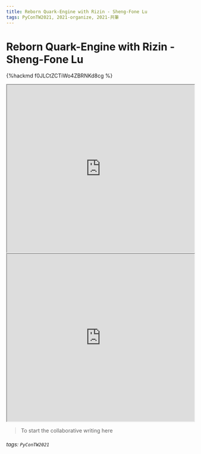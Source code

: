 ```yaml
---
title: Reborn Quark-Engine with Rizin - Sheng-Fone Lu
tags: PyConTW2021, 2021-organize, 2021-共筆
---
```


# Reborn Quark-Engine with Rizin - Sheng-Fone Lu

{%hackmd f0JLCtZCTiWo4ZBRNKd8cg %}

<iframe src="https://app.sli.do/event/knnvlkuo" height=450 width=100%></iframe>

<iframe src="https://wall.sli.do/event/knnvlkuo?section=0ea5b409-576d-4056-9b1f-0e094bcd01c4" height=450 width=100%></iframe>

> To start the collaborative writing here

###### tags: `PyConTW2021`